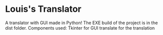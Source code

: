 # Louis's Translator
A translator with GUI made in Python!
The EXE build of the project is in the dist folder.
Components used:
Tkinter for GUI
translate for the translation

